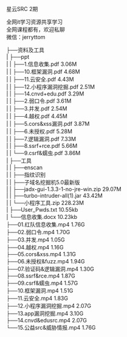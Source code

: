 星云SRC 2期

全网it学习资源共享学习<br>全网课程都有，欢迎私聊<br>微信：jerryttom<br>

├──资料及工具<br> | ├──ppt<br> | | ├──1.信息收集.pdf 3.06M<br> | | ├──10.框架漏洞.pdf 4.68M<br> | | ├──11.云安全.pdf 4.43M<br> | | ├──12.小程序漏洞挖掘.pdf 2.51M<br> | | ├──14.cnvd+edu.pdf 3.29M<br> | | ├──2.弱口令.pdf 3.61M<br> | | ├──3.并发.pdf 2.54M<br> | | ├──4.越权.pdf 4.45M<br> | | ├──5.cors&amp;xss漏洞.pdf 3.87M<br> | | ├──6.未授权.pdf 5.28M<br> | | ├──7.逻辑漏洞.pdf 7.33M<br> | | ├──8.ssrf+rce.pdf 5.66M<br> | | └──9.csrf&amp;蠕虫.pdf 3.86M<br> | ├──工具<br> | | ├──enscan<br> | | ├──指纹识别<br> | | ├──子域名挖掘机5.0最新版<br> | | ├──jadx-gui-1.3.3-1-no-jre-win.zip 29.07M<br> | | ├──turbo-intruder-all(1).jar 43.42M<br> | | └──小程序工具.zip 228.23M<br> | ├──User_Pwds.txt 10.55kb<br> | └──信息收集.docx 10.23kb<br> ├──01.红队信息收集.mp4 1.76G<br> ├──02.弱口令.mp4 1.70G<br> ├──03.并发.mp4 1.05G<br> ├──04.越权.mp4 1.16G<br> ├──05.cors&amp;xss.mp4 1.31G<br> ├──06.未授权&amp;fuzz.mp4 1.94G<br> ├──07.验证码&amp;逻辑漏洞.mp4 1.30G<br> ├──08.ssrf&amp;rce.mp4 1.87G<br> ├──09.csrf&amp;蠕虫.mp4 1.57G<br> ├──10.框架漏洞.mp4 1.51G<br> ├──11.云安全.mp4 1.83G<br> ├──12.小程序漏洞挖掘.mp4 2.07G<br> ├──13.app漏洞挖掘.mp4 3.10G<br> ├──14.cnvd&amp;edusrc.mp4 2.07G<br> └──15.公益src&amp;威胁情报.mp4 1.76G